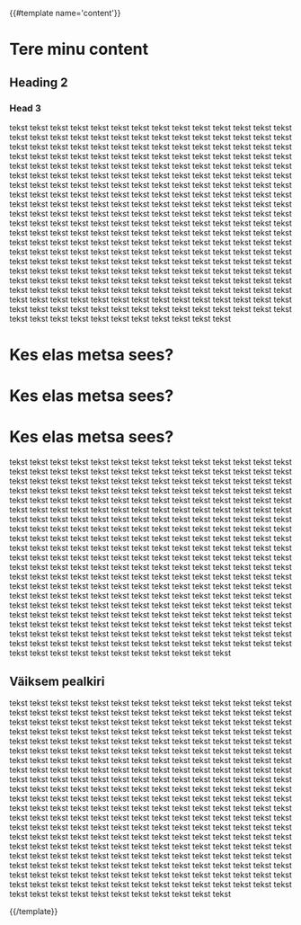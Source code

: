 {{#template name='content'}}

# Tere minu content

## Heading 2

### Head 3

tekst tekst tekst tekst tekst tekst tekst tekst tekst tekst tekst tekst tekst tekst tekst tekst tekst tekst tekst tekst tekst tekst tekst tekst tekst tekst tekst tekst tekst tekst tekst tekst tekst tekst tekst tekst tekst tekst tekst tekst tekst tekst tekst tekst tekst tekst tekst tekst tekst tekst tekst tekst tekst tekst tekst tekst tekst tekst tekst tekst tekst tekst tekst tekst tekst tekst tekst tekst tekst tekst tekst tekst tekst tekst tekst tekst tekst tekst tekst tekst tekst tekst tekst tekst tekst tekst tekst tekst tekst tekst tekst tekst tekst tekst tekst tekst tekst tekst tekst tekst tekst tekst tekst tekst tekst tekst tekst tekst tekst tekst tekst tekst tekst tekst tekst tekst tekst tekst tekst tekst tekst tekst tekst tekst tekst tekst tekst tekst tekst tekst tekst tekst tekst tekst tekst tekst tekst tekst tekst tekst tekst tekst tekst tekst tekst tekst tekst tekst tekst tekst tekst tekst tekst tekst tekst tekst tekst tekst tekst tekst tekst tekst tekst tekst tekst tekst tekst tekst tekst tekst tekst tekst tekst tekst tekst tekst tekst tekst tekst tekst tekst tekst tekst tekst tekst tekst tekst tekst tekst tekst tekst tekst tekst tekst tekst tekst tekst tekst tekst tekst tekst tekst tekst tekst tekst tekst tekst tekst tekst tekst tekst tekst tekst tekst tekst tekst tekst tekst tekst tekst tekst tekst tekst tekst tekst tekst tekst tekst tekst tekst tekst tekst tekst tekst tekst tekst tekst tekst tekst tekst tekst tekst tekst tekst tekst tekst tekst tekst tekst tekst tekst tekst tekst tekst tekst tekst tekst tekst tekst tekst tekst tekst tekst tekst tekst tekst tekst tekst tekst tekst tekst tekst tekst tekst tekst tekst tekst tekst tekst tekst tekst tekst tekst tekst tekst tekst tekst tekst tekst tekst tekst 

# Kes elas metsa sees?
# Kes elas metsa sees?
# Kes elas metsa sees?

tekst tekst tekst tekst tekst tekst tekst tekst tekst tekst tekst tekst tekst tekst tekst tekst tekst tekst tekst tekst tekst tekst tekst tekst tekst tekst tekst tekst tekst tekst tekst tekst tekst tekst tekst tekst tekst tekst tekst tekst tekst tekst tekst tekst tekst tekst tekst tekst tekst tekst tekst tekst tekst tekst tekst tekst tekst tekst tekst tekst tekst tekst tekst tekst tekst tekst tekst tekst tekst tekst tekst tekst tekst tekst tekst tekst tekst tekst tekst tekst tekst tekst tekst tekst tekst tekst tekst tekst tekst tekst tekst tekst tekst tekst tekst tekst tekst tekst tekst tekst tekst tekst tekst tekst tekst tekst tekst tekst tekst tekst tekst tekst tekst tekst tekst tekst tekst tekst tekst tekst tekst tekst tekst tekst tekst tekst tekst tekst tekst tekst tekst tekst tekst tekst tekst tekst tekst tekst tekst tekst tekst tekst tekst tekst tekst tekst tekst tekst tekst tekst tekst tekst tekst tekst tekst tekst tekst tekst tekst tekst tekst tekst tekst tekst tekst tekst tekst tekst tekst tekst tekst tekst tekst tekst tekst tekst tekst tekst tekst tekst tekst tekst tekst tekst tekst tekst tekst tekst tekst tekst tekst tekst tekst tekst tekst tekst tekst tekst tekst tekst tekst tekst tekst tekst tekst tekst tekst tekst tekst tekst tekst tekst tekst tekst tekst tekst tekst tekst tekst tekst tekst tekst tekst tekst tekst tekst tekst tekst tekst tekst tekst tekst tekst tekst tekst tekst tekst tekst tekst tekst tekst tekst tekst tekst tekst tekst tekst tekst tekst tekst tekst tekst tekst tekst tekst tekst tekst tekst tekst tekst tekst tekst tekst tekst tekst tekst tekst tekst tekst tekst tekst tekst tekst tekst tekst tekst tekst tekst tekst tekst tekst tekst tekst tekst tekst tekst tekst tekst tekst tekst tekst 

## Väiksem pealkiri 

tekst tekst tekst tekst tekst tekst tekst tekst tekst tekst tekst tekst tekst tekst tekst tekst tekst tekst tekst tekst tekst tekst tekst tekst tekst tekst tekst tekst tekst tekst tekst tekst tekst tekst tekst tekst tekst tekst tekst tekst tekst tekst tekst tekst tekst tekst tekst tekst tekst tekst tekst tekst tekst tekst tekst tekst tekst tekst tekst tekst tekst tekst tekst tekst tekst tekst tekst tekst tekst tekst tekst tekst tekst tekst tekst tekst tekst tekst tekst tekst tekst tekst tekst tekst tekst tekst tekst tekst tekst tekst tekst tekst tekst tekst tekst tekst tekst tekst tekst tekst tekst tekst tekst tekst tekst tekst tekst tekst tekst tekst tekst tekst tekst tekst tekst tekst tekst tekst tekst tekst tekst tekst tekst tekst tekst tekst tekst tekst tekst tekst tekst tekst tekst tekst tekst tekst tekst tekst tekst tekst tekst tekst tekst tekst tekst tekst tekst tekst tekst tekst tekst tekst tekst tekst tekst tekst tekst tekst tekst tekst tekst tekst tekst tekst tekst tekst tekst tekst tekst tekst tekst tekst tekst tekst tekst tekst tekst tekst tekst tekst tekst tekst tekst tekst tekst tekst tekst tekst tekst tekst tekst tekst tekst tekst tekst tekst tekst tekst tekst tekst tekst tekst tekst tekst tekst tekst tekst tekst tekst tekst tekst tekst tekst tekst tekst tekst tekst tekst tekst tekst tekst tekst tekst tekst tekst tekst tekst tekst tekst tekst tekst tekst tekst tekst tekst tekst tekst tekst tekst tekst tekst tekst tekst tekst tekst tekst tekst tekst tekst tekst tekst tekst tekst tekst tekst tekst tekst tekst tekst tekst tekst tekst tekst tekst tekst tekst tekst tekst tekst tekst tekst tekst tekst tekst tekst tekst tekst tekst tekst tekst tekst tekst tekst tekst tekst tekst tekst tekst tekst tekst tekst 

{{/template}}